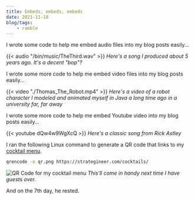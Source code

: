 ```yaml
---
title: Embeds, embeds, embeds
date: 2021-11-18
blog/tags:
    - ramble
---
```


I wrote some code to help me embed audio files into my blog posts easily...


{{< audio "/bin/music/TheThird.wav" >}}
_Here's a song I produced about 5 years ago. It's a decent "bop"?_

I wrote some more code to help me embed video files into my blog posts easily...


{{< video "./Thomas_The_Robot.mp4" >}}
_Here's a video of a robot character I modeled and animated myself in Java a long time ago in a university far, far away_

I wrote some more code to help me embed Youtube video into my blog posts easily...


{{< youtube dQw4w9WgXcQ >}}
_Here's a classic song from Rick Astley_

I ran the following Linux command to generate a QR code that links to my [cocktail menu](/cocktails).

~~~ sh
qrencode -o qr.png https://strategineer.com/cocktails/
~~~

![QR Code for my cocktail menu](/img/qr.png)
_This'll come in handy next time I have guests over._

And on the 7th day, he rested.
